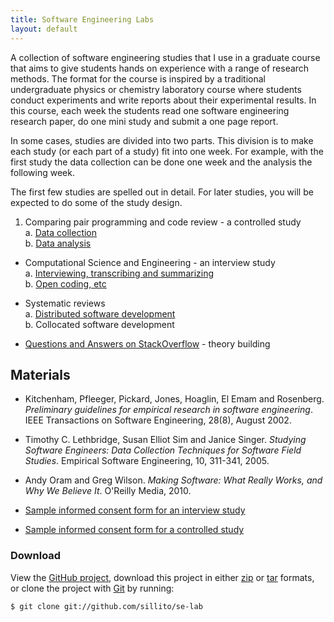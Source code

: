 ```yaml
---
title: Software Engineering Labs
layout: default
---
```


A collection of software engineering studies that I use in a graduate course that aims to give students hands on experience with a range of research methods. The format for the course is inspired by a traditional undergraduate physics or chemistry laboratory course where students conduct experiments and write reports about their experimental results. In this course, each week the students read one software engineering research paper, do one mini study and submit a one page report. 

In some cases, studies are divided into two parts. This division is to make each study (or each part of a study) fit into one week. For example, with the first study the data collection can be done one week and the analysis the following week.

The first few studies are spelled out in detail. For later studies, you will be expected to do some of the study design.

1. Comparing pair programming and code review - a controlled study  
	a. [Data collection](studies/pair-programming.html)  
	b. [Data analysis](studies/pair-programming-analysis.html)

* Computational Science and Engineering - an interview study  
	a. [Interviewing, transcribing and summarizing](studies/cse.html)  
	b. [Open coding, etc](studies/cse-analysis.html)

* Systematic reviews  
	a. [Distributed software development](studies/systematic-review.html)  
	b. Collocated software development

* [Questions and Answers on StackOverflow](studies/stackoverflow.html) - theory building

## Materials

* Kitchenham, Pfleeger, Pickard, Jones, Hoaglin, El Emam and Rosenberg. _Preliminary guidelines for empirical research in software engineering_. IEEE Transactions on Software Engineering, 28(8), August 2002.

* Timothy C. Lethbridge, Susan Elliot Sim and Janice Singer. _Studying Software Engineers: Data Collection Techniques for Software Field Studies_. Empirical Software Engineering, 10, 311-341, 2005.

* Andy Oram and Greg Wilson. _Making Software: What Really Works, and Why We Believe It_. O'Reilly Media, 2010.

* [Sample informed consent form for an interview study](studies/interview-consent.html)

* [Sample informed consent form for a controlled study](studies/pair-programming-consent.html)



### Download

View the [GitHub project](https://github.com/sillito/se-lab), download this project in either [zip](https://github.com/sillito/se-lab/zipball/master) or [tar](https://github.com/sillito/se-lab/tarball/master) formats, or clone the project with [Git](http://git-scm.com) by running:

	$ git clone git://github.com/sillito/se-lab
